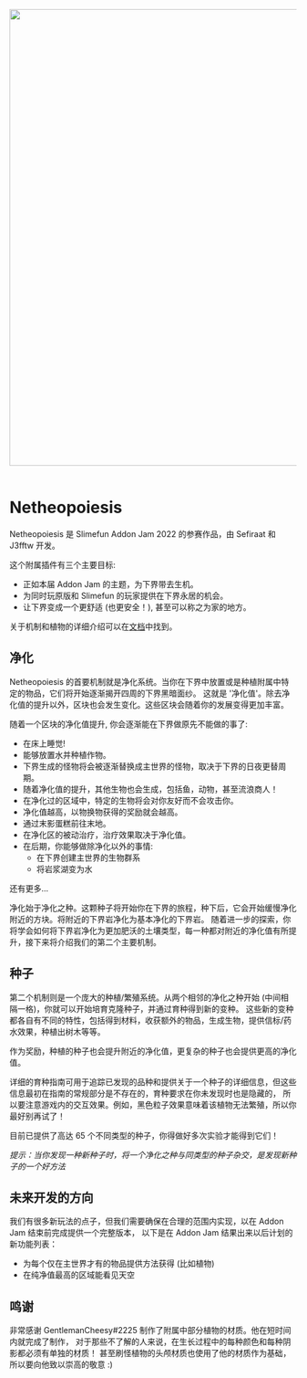 <p align="center">
<img width="800" src="https://github.com/Sefiraat/Netheopoiesis/blob/master/images/logo/logo.svg"><br><br>
</p>

# Netheopoiesis

Netheopoiesis 是 Slimefun Addon Jam 2022 的参赛作品，由 Sefiraat 和 J3fftw 开发。

这个附属插件有三个主要目标:

- 正如本届 Addon Jam 的主题，为下界带去生机。
- 为同时玩原版和 Slimefun 的玩家提供在下界永居的机会。
- 让下界变成一个更舒适 (也更安全！), 甚至可以称之为家的地方。

关于机制和植物的详细介绍可以在[文档](https://docs.sefiraat.dev/netheopoiesis/purification)中找到。

## 净化

Netheopoiesis 的首要机制就是净化系统。当你在下界中放置或是种植附属中特定的物品，它们将开始逐渐揭开四周的下界黑暗面纱。 
这就是 '净化值'。除去净化值的提升以外，区块也会发生变化。这些区块会随着你的发展变得更加丰富。

随着一个区块的净化值提升, 你会逐渐能在下界做原先不能做的事了:

- 在床上睡觉!
- 能够放置水并种植作物。
- 下界生成的怪物将会被逐渐替换成主世界的怪物，取决于下界的日夜更替周期。
- 随着净化值的提升，其他生物也会生成，包括鱼，动物，甚至流浪商人！
- 在净化过的区域中，特定的生物将会对你友好而不会攻击你。
- 净化值越高，以物换物获得的奖励就会越高。
- 通过末影蛋糕前往末地。
- 在净化区的被动治疗，治疗效果取决于净化值。
- 在后期，你能够做除净化以外的事情:
    - 在下界创建主世界的生物群系
    - 将岩浆湖变为水

还有更多...

净化始于净化之种。这颗种子将开始你在下界的旅程，种下后，它会开始缓慢净化附近的方块。将附近的下界岩净化为基本净化的下界岩。
随着进一步的探索，你将学会如何将下界岩净化为更加肥沃的土壤类型，每一种都对附近的净化值有所提升，接下来将介绍我们的第二个主要机制。

## 种子

第二个机制则是一个庞大的种植/繁殖系统。从两个相邻的净化之种开始 (中间相隔一格)，你就可以开始培育克隆种子，并通过育种得到新的变种。
这些新的变种都各自有不同的特性，包括得到材料，收获额外的物品，生成生物，提供信标/药水效果，种植出树木等等。

作为奖励，种植的种子也会提升附近的净化值，更复杂的种子也会提供更高的净化值。

详细的育种指南可用于追踪已发现的品种和提供关于一个种子的详细信息，但这些信息最初在指南的常规部分是不存在的，育种要求在你未发现时也是隐藏的，
所以要注意游戏内的交互效果。例如，黑色粒子效果意味着该植物无法繁殖，所以你最好别再试了！

目前已提供了高达 65 个不同类型的种子，你得做好多次实验才能得到它们！

*提示：当你发现一种新种子时，将一个净化之种与同类型的种子杂交，是发现新种子的一个好方法*

## 未来开发的方向

我们有很多新玩法的点子，但我们需要确保在合理的范围内实现，以在 Addon Jam 结束前完成提供一个完整版本，
以下是在 Addon Jam 结果出来以后计划的新功能列表：

- 为每个仅在主世界才有的物品提供方法获得 (比如植物)
- 在纯净值最高的区域能看见天空

## 鸣谢

非常感谢 GentlemanCheesy#2225 制作了附属中部分植物的材质。他在短时间内就完成了制作，
对于那些不了解的人来说，在生长过程中的每种颜色和每种阴影都必须有单独的材质！
甚至刷怪植物的头颅材质也使用了他的材质作为基础，所以要向他致以崇高的敬意 :)
